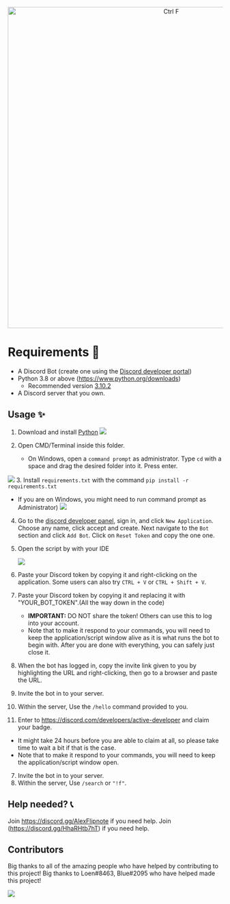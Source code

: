 <p align="center">
  <img alt="Ctrl F" src="https://i.alexflipnote.dev/6DKsc2i.png" width="750px">
</p>

# Requirements 🧾
- A Discord Bot (create one using the [Discord developer portal](https://discord.com/developers/applications))
- Python 3.8 or above (https://www.python.org/downloads)
  - Recommended version [3.10.2](https://www.python.org/downloads/release/python-3102/)
- A Discord server that you own.
  
## Usage ✨
1. Download and install [Python](https://www.python.org/downloads) 
![](https://i.alexflipnote.dev/2Ucs5Hf.png)

2. Open CMD/Terminal inside this folder.
   - On Windows, open a `command prompt` as administrator. Type `cd` with a space and drag the desired folder into it. Press enter.

 ![](https://i.alexflipnote.dev/7PvV4Eo.png)
3. Install `requirements.txt` with the command `pip install -r requirements.txt`
   - If you are on Windows, you might need to run command prompt as Administrator)
![](https://i.alexflipnote.dev/4QPnZiX.gif)

4. Go to the [discord developer panel](https://discord.com/developers/applications), sign in, and click `New Application`. Choose any name, click accept and create. Next navigate to the `Bot` section and click `Add Bot`.  Click on `Reset Token` and copy the one one.

5. Open the script by with your IDE 

    ![](https://i.alexflipnote.dev/9BNt3XM.png)
6. Paste your Discord token by copying it and right-clicking on the application. Some users can also try `CTRL + V` or `CTRL + Shift + V`.
6. Paste your Discord token by copying it and replacing it with "YOUR_BOT_TOKEN".(All the way down in the code)
   - **IMPORTANT:** DO NOT share the token! Others can use this to log into your account.
   - Note that to make it respond to your commands, you will need to keep the application/script window alive as it is what runs the bot to begin with. After you are done with everything, you can safely just close it.
7. When the bot has logged in, copy the invite link given to you by highlighting the URL and right-clicking, then go to a browser and paste the URL.
8. Invite the bot in to your server.
9. Within the server, Use the `/hello` command provided to you.
10. Enter to https://discord.com/developers/active-developer and claim your badge.
   - It might take 24 hours before you are able to claim at all, so please take time to wait a bit if that is the case.
   - Note that to make it respond to your commands, you will need to keep the application/script window open.
7. Invite the bot in to your server.
8. Within the server, Use `/search` or `"!f"`.

## Help needed? 📞
Join https://discord.gg/AlexFlipnote if you need help.
Join (https://discord.gg/HhaRHtb7hT) if you need help.

## Contributors
Big thanks to all of the amazing people who have helped by contributing to this project!
Big thanks to Loen#8463, Blue#2095 who have helped made this project!

<a href="https://github.com/AlexFlipnote/GiveMeBadge/graphs/contributors">
  <img src="https://contrib.rocks/image?repo=AlexFlipnote/GiveMeBadge" />

